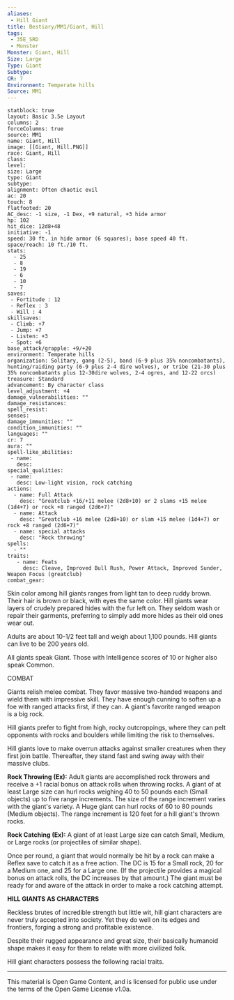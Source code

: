 ```yaml
---
aliases:
 - Hill Giant
title: Bestiary/MM1/Giant, Hill
tags: 
 - 35E_SRD
 - Monster
Monster: Giant, Hill
Size: Large
Type: Giant
Subtype: 
CR: 7
Environnent: Temperate hills
Source: MM1
---
```


```statblock
statblock: true
layout: Basic 3.5e Layout
columns: 2
forceColumns: true
source: MM1 
name: Giant, Hill
image: [[Giant, Hill.PNG]]
race: Giant, Hill
class: 
level: 
size: Large
type: Giant
subtype: 
alignment: Often chaotic evil
ac: 20
touch: 8
flatfooted: 20
AC_desc: -1 size, -1 Dex, +9 natural, +3 hide armor
hp: 102
hit_dice: 12d8+48
initiative: -1
speed: 30 ft. in hide armor (6 squares); base speed 40 ft.
space/reach: 10 ft./10 ft.
stats:
  - 25
  - 8
  - 19
  - 6
  - 10
  - 7
saves:
 - Fortitude : 12
 - Reflex : 3
 - Will : 4
skillsaves:
 - Climb: +7
 - Jump: +7
 - Listen: +3
 - Spot: +6
base_attack/grapple: +9/+20
environment: Temperate hills
organization: Solitary, gang (2-5), band (6-9 plus 35% noncombatants), hunting/raiding party (6-9 plus 2-4 dire wolves), or tribe (21-30 plus 35% noncombatants plus 12-30dire wolves, 2-4 ogres, and 12-22 orcs)
treasure: Standard
advancement: By character class
level_adjustment: +4
damage_vulnerabilities: ""
damage_resistances: 
spell_resist: 
senses: 
damage_immunities: ""
condition_immunities: ""
languages: ""
cr: 7
aura: ""
spell-like_abilities:
 - name: 
   desc: 
special_qualities:
 - name:
   desc: Low-light vision, rock catching
actions:
  - name: Full Attack
    desc: "Greatclub +16/+11 melee (2d8+10) or 2 slams +15 melee (1d4+7) or rock +8 ranged (2d6+7)"
  - name: Attack
    desc: "Greatclub +16 melee (2d8+10) or slam +15 melee (1d4+7) or rock +8 ranged (2d6+7)"
  - name: special attacks
    desc: "Rock throwing"
spells:
  - ""
traits:
   - name: Feats
     desc: Cleave, Improved Bull Rush, Power Attack, Improved Sunder, Weapon Focus (greatclub)
combat_gear:  
```


Skin color among hill giants ranges from light tan to deep ruddy brown. Their hair is brown or black, with eyes the same color. Hill giants wear layers of crudely prepared hides with the fur left on. They seldom wash or repair their garments, preferring to simply add more hides as their old ones wear out.

Adults are about 10-1/2 feet tall and weigh about 1,100 pounds. Hill giants can live to be 200 years old.

All giants speak Giant. Those with Intelligence scores of 10 or higher also speak Common.

COMBAT

Giants relish melee combat. They favor massive two-handed weapons and wield them with impressive skill. They have enough cunning to soften up a foe with ranged attacks first, if they can. A giant's favorite ranged weapon is a big rock.

Hill giants prefer to fight from high, rocky outcroppings, where they can pelt opponents with rocks and boulders while limiting the risk to themselves.

Hill giants love to make overrun attacks against smaller creatures when they first join battle. Thereafter, they stand fast and swing away with their massive clubs.


**Rock Throwing (Ex):** Adult giants are accomplished rock throwers and receive a +1 racial bonus on attack rolls when throwing rocks. A giant of at least Large size can hurl rocks weighing 40 to 50 pounds each (Small objects) up to five range increments. The size of the range increment varies with the giant's variety. A Huge giant can hurl rocks of 60 to 80 pounds (Medium objects). The range increment is 120 feet for a hill giant's thrown rocks.


**Rock Catching (Ex):** A giant of at least Large size can catch Small, Medium, or Large rocks (or projectiles of similar shape).

Once per round, a giant that would normally be hit by a rock can make a Reflex save to catch it as a free action. The DC is 15 for a Small rock, 20 for a Medium one, and 25 for a Large one. (If the projectile provides a magical bonus on attack rolls, the DC increases by that amount.) The giant must be ready for and aware of the attack in order to make a rock catching attempt.


**HILL GIANTS AS CHARACTERS**


Reckless brutes of incredible strength but little wit, hill giant characters are never truly accepted into society. Yet they do well on its edges and frontiers, forging a strong and profitable existence.

Despite their rugged appearance and great size, their basically humanoid shape makes it easy for them to relate with more civilized folk.

Hill giant characters possess the following racial traits.

---

This material is Open Game Content, and is licensed for public use under the terms of the Open Game License v1.0a.
